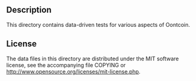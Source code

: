 Description
------------

This directory contains data-driven tests for various aspects of Oontcoin.

License
--------

The data files in this directory are distributed under the MIT software
license, see the accompanying file COPYING or
http://www.opensource.org/licenses/mit-license.php.

